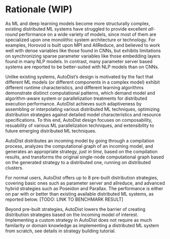 # Rationale (WIP)

As ML and deep learning models become more structurally complex, existing distributed ML systems have struggled to provide 
excellent _all-round_ performance on a wide variety of models, since most of them are specialized upon one monolithic system architecture or technology.
For examples, Horovod is built upon MPI and AllReduce, and believed to work well with dense variables like those found in CNNs, but exhibits limitations on 
synchronizing sparse parameter variables like those embedding layers found in many NLP models. In contrast, many parameter server based systems are reported to be better-suited with NLP models than on CNNs. 

Unlike existing systems, AutoDist’s design is motivated by the fact that different ML models (or different components in a complex model) exhibit different runtime characteristics, 
and different learning algorithms demonstrate distinct computational patterns, which demand model and algorithm-aware system or parallelization treatments for distributed execution performance. 
AutoDist achieves such adaptiveness by assembling or interpolating various distributed ML techniques, optimizing distribution strategies against detailed model characteristics and resource specifications.
To this end, AutoDist design focuses on composability, resuability of various ML parallelization techniques, and extensibility to future emerging distributed ML techniques.

AutoDist distributes an incoming model by going through a compilation process, analyzes the computational graph of an incoming model, and generates an appropriate strategy, _just in time_, based on the 
compilation results, and transforms the original single-node computational graph based on the generated strategy to a distributed one, running on distributed clusters. 

For normal users, AutoDist offers up to 8 pre-built distribution strategies, covering basic ones such as parameter server and allreduce, and advanced hybrid 
strategies such as Poseidon and Parallax. The performance is either on par with or better than existing available distributed ML systems, as reported below. [TODO: LINK TO BENCHMARK RESULT]

Beyond pre-built strategies, AutoDist lowers the barrier of creating distribution strategies based on the incoming model of interest. Implementing a custom strategy in AutoDist does not require as much familarity or 
domain knowledge as implementing a distributed ML system from scratch, see details in strategy building tutorial.

